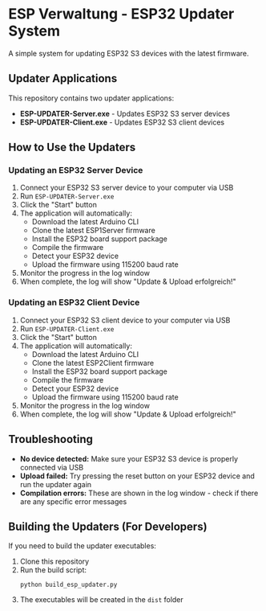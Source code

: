 # ESP Verwaltung - ESP32 Updater System

A simple system for updating ESP32 S3 devices with the latest firmware.

## Updater Applications

This repository contains two updater applications:

- **ESP-UPDATER-Server.exe** - Updates ESP32 S3 server devices
- **ESP-UPDATER-Client.exe** - Updates ESP32 S3 client devices

## How to Use the Updaters

### Updating an ESP32 Server Device

1. Connect your ESP32 S3 server device to your computer via USB
2. Run `ESP-UPDATER-Server.exe`
3. Click the "Start" button
4. The application will automatically:
   - Download the latest Arduino CLI
   - Clone the latest ESP1Server firmware
   - Install the ESP32 board support package
   - Compile the firmware
   - Detect your ESP32 device
   - Upload the firmware using 115200 baud rate
5. Monitor the progress in the log window
6. When complete, the log will show "Update & Upload erfolgreich!"

### Updating an ESP32 Client Device

1. Connect your ESP32 S3 client device to your computer via USB
2. Run `ESP-UPDATER-Client.exe`
3. Click the "Start" button
4. The application will automatically:
   - Download the latest Arduino CLI
   - Clone the latest ESP2Client firmware
   - Install the ESP32 board support package
   - Compile the firmware
   - Detect your ESP32 device
   - Upload the firmware using 115200 baud rate
5. Monitor the progress in the log window
6. When complete, the log will show "Update & Upload erfolgreich!"

## Troubleshooting

- **No device detected:** Make sure your ESP32 S3 device is properly connected via USB
- **Upload failed:** Try pressing the reset button on your ESP32 device and run the updater again
- **Compilation errors:** These are shown in the log window - check if there are any specific error messages

## Building the Updaters (For Developers)

If you need to build the updater executables:

1. Clone this repository
2. Run the build script:
   ```
   python build_esp_updater.py
   ```
3. The executables will be created in the `dist` folder
